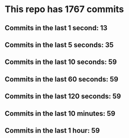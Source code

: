 # This repo has 1767 commits

## Commits in the last 1 second: 13
## Commits in the last 5 seconds: 35
## Commits in the last 10 seconds: 59
## Commits in the last 60 seconds: 59
## Commits in the last 120 seconds: 59
## Commits in the last 10 minutes: 59
## Commits in the last 1 hour: 59
